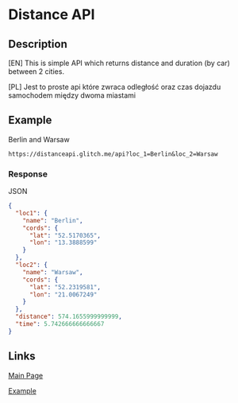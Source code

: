 # Distance API
## Description
[EN]
This is simple API which returns distance and duration (by car) between 2 cities.

[PL] Jest to proste api które zwraca odległość oraz czas dojazdu samochodem między dwoma miastami

## Example
Berlin and Warsaw
```
https://distanceapi.glitch.me/api?loc_1=Berlin&loc_2=Warsaw
```
### Response
JSON

```json
{
  "loc1": {
    "name": "Berlin",
    "cords": {
      "lat": "52.5170365",
      "lon": "13.3888599"
    }
  },
  "loc2": {
    "name": "Warsaw",
    "cords": {
      "lat": "52.2319581",
      "lon": "21.0067249"
    }
  },
  "distance": 574.1655999999999,
  "time": 5.742666666666667
}
```
## Links
[Main Page](https://distanceapi.glitch.me)

[Example](https://distanceapi.glitch.me/api?loc_1=Berlin&loc_2=Warsaw)

